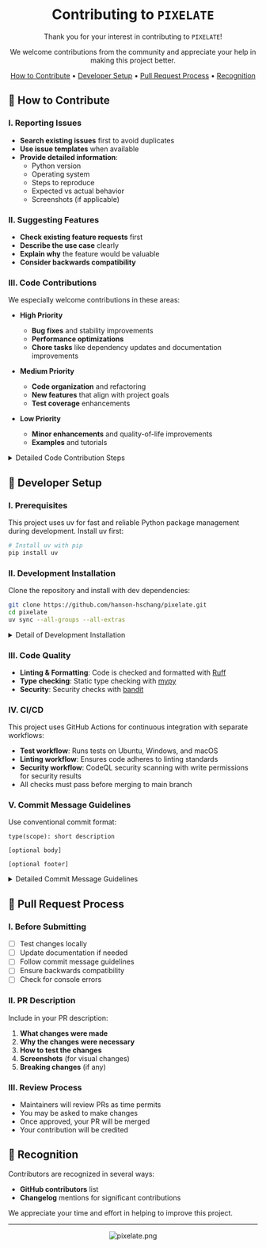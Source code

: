 <div align=center>

# Contributing to `PIXELATE`

Thank you for your interest in contributing to `PIXELATE`!

We welcome contributions from the community and appreciate your help in making this project better.

[How to Contribute](#-how-to-contribute) • [Developer Setup](#-developer-setup) • [Pull Request Process](#-pull-request-process) • [Recognition](#-recognition)

</div>


## 🎯 How to Contribute

### I. Reporting Issues

- **Search existing issues** first to avoid duplicates
- **Use issue templates** when available
- **Provide detailed information**:
  - Python version
  - Operating system
  - Steps to reproduce
  - Expected vs actual behavior
  - Screenshots (if applicable)

### II. Suggesting Features

- **Check existing feature requests** first
- **Describe the use case** clearly
- **Explain why** the feature would be valuable
- **Consider backwards compatibility**

### III. Code Contributions

We especially welcome contributions in these areas:

- **High Priority**
  - **Bug fixes** and stability improvements
  - **Performance optimizations**
  - **Chore tasks** like dependency updates and documentation improvements

- **Medium Priority**
  - **Code organization** and refactoring
  - **New features** that align with project goals
  - **Test coverage** enhancements

- **Low Priority**
  - **Minor enhancements** and quality-of-life improvements
  - **Examples** and tutorials

<details>

<summary>Detailed Code Contribution Steps</summary>

1. **Fork the repository** on GitHub to your own account.

2. **Clone your fork** locally:
   ```bash
   git clone https://github.com/your-username/pixelate.git
   cd pixelate
   ```

3. **Create a feature branch**:
   ```bash
   git checkout -b feat/your-feature-name
   ```

4. **Make your changes**:
   - Follow existing code style
   - Write tests for new features or bug fixes
   - Update documentation if needed

5. **Commit your changes**:
   ```bash
   git add .
   git commit -m "feat: add amazing new feature"
   ```

6. **Push to your fork**:
   ```bash
   git push origin feature/your-feature-name
   ```

7. **Create a Pull Request** on GitHub

8. **Engage in the review process**:
   - Respond to feedback
   - Make requested changes
   - Ensure all checks pass

9. **Celebrate your contribution** once merged!

</details>

## 🚀 Developer Setup

### I. Prerequisites
This project uses uv for fast and reliable Python package management during development.
Install uv first:

```bash
# Install uv with pip
pip install uv
```

### II. Development Installation
Clone the repository and install with dev dependencies:
```bash
git clone https://github.com/hanson-hschang/pixelate.git
cd pixelate
uv sync --all-groups --all-extras
```

<details>

<summary>Detail of Development Installation</summary>

This installs the package in editable mode along with all development dependencies including testing, linting, formatting, and type checking tools.

**Development Tools:**
- pre-commit (git hooks)
- pyupgrade (syntax upgrades)
- pytest (testing framework)
- Ruff (linting and formatting)
- mypy (static type checking)
- bandit (security checking)

**Pre-commit Hooks:** Install pre-commit hooks to ensure code quality before commits
```bash
# Install pre-commit hooks
uv run pre-commit install
```

**Testing:** Use pytest for testing
```bash
# Run tests
uv run pytest --cov=src --cov-branch -c pyproject.toml
```

**Linting and Formatting:** Use Ruff for linting and formatting
```bash
# Check for linting issues
uv run ruff check src tests
# Automatically fix linting issues
uv run ruff format src tests
uv run ruff check src tests --fix
```

**Type Checking:** Use mypy for static type checking
```bash
# Run static type checking
uv run mypy src tests
```

</details>

### III. Code Quality
- **Linting & Formatting**: Code is checked and formatted with [Ruff](https://docs.astral.sh/ruff/)
- **Type checking**: Static type checking with [mypy](https://mypy.readthedocs.io/)
- **Security**: Security checks with [bandit](https://bandit.readthedocs.io/)

### IV. CI/CD
This project uses GitHub Actions for continuous integration with separate workflows:
- **Test workflow**: Runs tests on Ubuntu, Windows, and macOS
- **Linting workflow**: Ensures code adheres to linting standards
- **Security workflow**: CodeQL security scanning with write permissions for security results
- All checks must pass before merging to main branch


### V. Commit Message Guidelines

Use conventional commit format:

```
type(scope): short description

[optional body]

[optional footer]
```

<details>

<summary>Detailed Commit Message Guidelines</summary>

**Types**

- `feat`: New feature
- `fix`: Bug fix
- `docs`: Documentation changes
- `refactor`: Code refactoring
- `test`: Adding or updating tests
- `chore`: Maintenance tasks

### Examples

```bash
feat(cli): add --verbose flag for detailed output
fix(parser): handle edge case for empty input
docs(readme): update installation instructions
refactor(test): simplify test setup
test(utility): add tests for new utility functions
chore(deps): update dependencies to latest versions
```

</details>

## 🔄 Pull Request Process

### I. Before Submitting

- [ ] Test changes locally
- [ ] Update documentation if needed
- [ ] Follow commit message guidelines
- [ ] Ensure backwards compatibility
- [ ] Check for console errors

### II. PR Description

Include in your PR description:

1. **What changes were made**
2. **Why the changes were necessary**
3. **How to test the changes**
4. **Screenshots** (for visual changes)
5. **Breaking changes** (if any)

### III. Review Process

- Maintainers will review PRs as time permits
- You may be asked to make changes
- Once approved, your PR will be merged
- Your contribution will be credited

## 🎉 Recognition

Contributors are recognized in several ways:

- **GitHub contributors** list
- **Changelog** mentions for significant contributions

We appreciate your time and effort in helping to improve this project.

---

<div align="center">

![pixelate.png](examples/pixelate.png)

</div>
